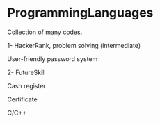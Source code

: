 # ProgrammingLanguages
Collection of many codes.

1- HackerRank, problem solving (intermediate)

User-friendly password system


2- FutureSkill

Cash register

Certificate

C/C++
